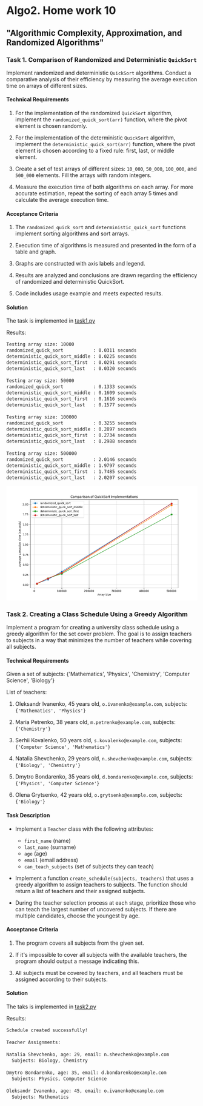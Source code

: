 # Algo2. Home work 10
## "Algorithmic Complexity, Approximation, and Randomized Algorithms"

### Task 1. Comparison of Randomized and Deterministic `QuickSort`

Implement randomized and deterministic `QuickSort` algorithms. Conduct a comparative analysis of their efficiency by measuring the average execution time on arrays of different sizes.

#### Technical Requirements

1. For the implementation of the randomized `QuickSort` algorithm, implement the `randomized_quick_sort(arr)` function, where the pivot element is chosen randomly.

2. For the implementation of the deterministic `QuickSort` algorithm, implement the `deterministic_quick_sort(arr)` function, where the pivot element is chosen according to a fixed rule: first, last, or middle element.

3. Create a set of test arrays of different sizes: `10_000`, `50_000`, `100_000`, and `500_000` elements. Fill the arrays with random integers.

4. Measure the execution time of both algorithms on each array. For more accurate estimation, repeat the sorting of each array 5 times and calculate the average execution time.

#### Acceptance Criteria

1. The `randomized_quick_sort` and `deterministic_quick_sort` functions implement sorting algorithms and sort arrays.

2. Execution time of algorithms is measured and presented in the form of a table and graph.

3. Graphs are constructed with axis labels and legend.

4. Results are analyzed and conclusions are drawn regarding the efficiency of randomized and deterministic QuickSort.

5. Code includes usage example and meets expected results.

#### Solution

The task is implemented in [task1.py](task1.py)

Results:
```
Testing array size: 10000
randomized_quick_sort           : 0.0311 seconds
deterministic_quick_sort_middle : 0.0225 seconds
deterministic_quick_sort_first  : 0.0291 seconds
deterministic_quick_sort_last   : 0.0320 seconds

Testing array size: 50000
randomized_quick_sort           : 0.1333 seconds
deterministic_quick_sort_middle : 0.1609 seconds
deterministic_quick_sort_first  : 0.1616 seconds
deterministic_quick_sort_last   : 0.1577 seconds

Testing array size: 100000
randomized_quick_sort           : 0.3255 seconds
deterministic_quick_sort_middle : 0.2897 seconds
deterministic_quick_sort_first  : 0.2734 seconds
deterministic_quick_sort_last   : 0.2988 seconds

Testing array size: 500000
randomized_quick_sort           : 2.0146 seconds
deterministic_quick_sort_middle : 1.9797 seconds
deterministic_quick_sort_first  : 1.7485 seconds
deterministic_quick_sort_last   : 2.0207 seconds
```
<div align="center">
  <img src="quicksort_comparison.png" alt="QuickSort Comparison">
</div>


### Task 2. Creating a Class Schedule Using a Greedy Algorithm

Implement a program for creating a university class schedule using a greedy algorithm for the set cover problem. The goal is to assign teachers to subjects in a way that minimizes the number of teachers while covering all subjects.

#### Technical Requirements

Given a set of subjects: {'Mathematics', 'Physics', 'Chemistry', 'Computer Science', 'Biology'}

List of teachers:

1. Oleksandr Ivanenko, 45 years old, `o.ivanenko@example.com`, subjects: `{'Mathematics', 'Physics'}`

2. Maria Petrenko, 38 years old, `m.petrenko@example.com`, subjects: `{'Chemistry'}`

3. Serhii Kovalenko, 50 years old, `s.kovalenko@example.com`, subjects: `{'Computer Science', 'Mathematics'}`

4. Natalia Shevchenko, 29 years old, `n.shevchenko@example.com`, subjects: `{'Biology', 'Chemistry'}`

5. Dmytro Bondarenko, 35 years old, `d.bondarenko@example.com`, subjects: `{'Physics', 'Computer Science'}`

6. Olena Grytsenko, 42 years old, `o.grytsenko@example.com`, subjects: `{'Biology'}`

#### Task Description

 - Implement a `Teacher` class with the following attributes:
    - `first_name` (name)
    - `last_name` (surname)
    - `age` (age)
    - `email` (email address)
    - `can_teach_subjects` (set of subjects they can teach)

 - Implement a function `create_schedule(subjects, teachers)` that uses a greedy algorithm to assign teachers to subjects. The function should return a list of teachers and their assigned subjects.

 - During the teacher selection process at each stage, prioritize those who can teach the largest number of uncovered subjects. If there are multiple candidates, choose the youngest by age.

#### Acceptance Criteria

1. The program covers all subjects from the given set.

2. If it's impossible to cover all subjects with the available teachers, the program should output a message indicating this.

3. All subjects must be covered by teachers, and all teachers must be assigned according to their subjects.

#### Solution
The taks is implemented in [task2.py](task2.py)

Results:
```
Schedule created successfully!

Teacher Assignments:

Natalia Shevchenko, age: 29, email: n.shevchenko@example.com
  Subjects: Biology, Chemistry

Dmytro Bondarenko, age: 35, email: d.bondarenko@example.com
  Subjects: Physics, Computer Science

Oleksandr Ivanenko, age: 45, email: o.ivanenko@example.com
  Subjects: Mathematics
```
